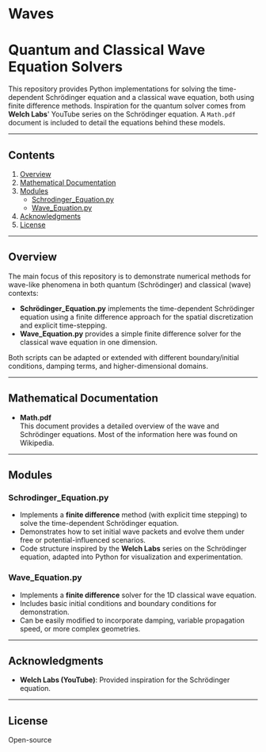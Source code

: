 # Waves
# Quantum and Classical Wave Equation Solvers

This repository provides Python implementations for solving the time-dependent Schrödinger equation and a classical wave equation, both using finite difference methods. Inspiration for the quantum solver comes from **Welch Labs**' YouTube series on the Schrödinger equation. A `Math.pdf` document is included to detail the equations behind these models.

---

## Contents

1. [Overview](#overview)  
2. [Mathematical Documentation](#mathematical-documentation)  
3. [Modules](#modules)  
   - [Schrodinger_Equation.py](#schrodinger_equationpy)  
   - [Wave_Equation.py](#wave_equationpy)  
4. [Acknowledgments](#acknowledgments)  
5. [License](#license)

---

## Overview

The main focus of this repository is to demonstrate numerical methods for wave-like phenomena in both quantum (Schrödinger) and classical (wave) contexts:

- **Schrödinger_Equation.py** implements the time-dependent Schrödinger equation using a finite difference approach for the spatial discretization and explicit time-stepping.  
- **Wave_Equation.py** provides a simple finite difference solver for the classical wave equation in one dimension.

Both scripts can be adapted or extended with different boundary/initial conditions, damping terms, and higher-dimensional domains.

---

## Mathematical Documentation

- **Math.pdf**  
  This document provides a detailed overview of the wave and Schrödinger equations. Most of the information here was found on Wikipedia.

---

## Modules

### Schrodinger_Equation.py
- Implements a **finite difference** method (with explicit time stepping) to solve the time-dependent Schrödinger equation.
- Demonstrates how to set initial wave packets and evolve them under free or potential-influenced scenarios.
- Code structure inspired by the **Welch Labs** series on the Schrödinger equation, adapted into Python for visualization and experimentation.

### Wave_Equation.py
- Implements a **finite difference** solver for the 1D classical wave equation.
- Includes basic initial conditions and boundary conditions for demonstration.
- Can be easily modified to incorporate damping, variable propagation speed, or more complex geometries.

---

## Acknowledgments

- **Welch Labs (YouTube)**: Provided inspiration for the Schrödinger equation.

---

## License

Open-source

